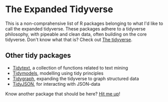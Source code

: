 # The Expanded Tidyverse

This is a non-comprahensive list of R packages belonging to what I'd like to call the expanded tidyverse. These packages adhere to a tidyverse philosophy, with pipeable and clean data, often building on the core tidyverse. Don't know what that is? Check out [The tidyverse](https://www.tidyverse.org/). 

## Other tidy packages
- [Tidytext](https://juliasilge.github.io/tidytext/), a collection of functions related to text mining
- [Tidymodels](https://www.tidymodels.org/), modelling using tidy principles
- [Tidygraph](https://tidygraph.data-imaginist.com/), expanding the tidyverse to graph structured data
- [TidyJSON](https://github.com/colearendt/tidyjson), for interacting with JSON-data

Know another package that should be here? [Hit me up](https://github.com/CarlssonLeo/Expanded-tidyverse)! 
